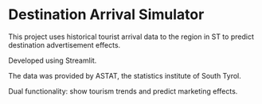 # Destination Arrival Simulator 

This project uses historical tourist arrival data to the region in ST to predict destination advertisement effects.

Developed using Streamlit.

The data was provided by ASTAT, the statistics institute of South Tyrol.

Dual functionality: show tourism trends and predict marketing effects.
